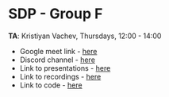# SDP - Group F

**TA**: Kristiyan Vachev, Thursdays, 12:00 - 14:00

- Google meet link - [here](https://meet.google.com/tab-fxhj-djd)
- Discord channel - [here](https://discord.gg/Z68u6Cnq)
- Link to presentations - [here](https://drive.google.com/drive/folders/1943obhgy-aRQAjuaQP6r9xNI_RTn-VH5?usp=sharing)
- Link to recordings - [here](https://drive.google.com/drive/u/2/folders/1mrzgCaRLUBmamYTRpdHnJPpzxF4RB7fr)
- Link to code - [here](https://github.com/KristiyanVachev/DSA-21)

